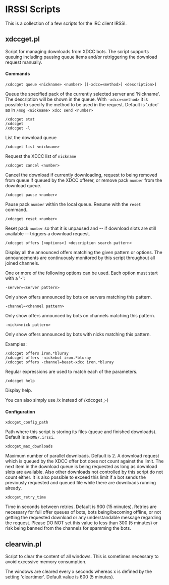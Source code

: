 # IRSSI Scripts

This is a collection of a few scripts for the IRC client IRSSI.

## xdccget.pl

Script for managing downloads from XDCC bots. The script supports queuing including pausing queue items and/or retriggering the download request manually.

#### Commands

	/xdccget queue <nickname> <number> [[-xdcc=<method>] <description>]

Queue the specified pack of the currently selected server and 'Nickname'. The description will be shown in the queue. With `-xdcc=<method>` it is possible to specify the method to be used in the request. Default is 'xdcc' as in `/msg <nickname> xdcc send <number>`

	/xdccget stat
	/xdccget
	/xdccget -l

List the download queue

	/xdccget list <nickname>

Request the XDCC list of `nickname`

	/xdccget cancel <number>

Cancel the download if currently downloading, request to being removed from queue if queued by the XDCC offerer, or remove pack `number` from the download queue.

	/xdccget pause <number>

Pause pack `number` within the local queue. Resume with the `reset` command..

	/xdccget reset <number>

Reset pack `number` so that it is unpaused and -- if download slots are still available -- triggers a download request.

	/xdccget offers [<options>] <description search pattern>

Display all the announced offers matching the given pattern or options. The announcements are continuously monitored by this script throughout all joined channels.

One or more of the following options can be used. Each option must start with a '-':

	-server=<server pattern>

Only show offers announced by bots on servers matching this pattern.

	-channel=<channel pattern>

Only show offers announced by bots on channels matching this pattern.

	-nick=<nick pattern>

Only show offers announced by bots with nicks matching this pattern.

Examples:

	/xdccget offers iron.*bluray
	/xdccget offers -nick=bot iron.*bluray
	/xdccget offers -channel=beast-xdcc iron.*bluray

Regular expressions are used to match each of the parameters.

	/xdccget help

Display help.

You can also simply use /x instead of /xdccget ;-)

#### Configuration

	xdccget_config_path

Path where this script is storing its files (queue and finished downloads). Default is `$HOME/.irssi`.

	xdccget_max_downloads

Maximum number of parallel downloads. Default is 2. A download request which is queued by the XDCC offer bot does not count against the limit. The next item in the download queue is being requested as long as download slots are available. Also other downloads not controlled by this script do not count either. It is also possible to exceed this limit if a bot sends the previously requested and queued file while there are downloads running already.

	xdccget_retry_time

Time in seconds between retries. Default is 900 (15 minutes). Retries are necessary for full offer queues of bots, bots being/becoming offline, or not getting the requested download or any understandable message regarding the request. Please DO NOT set this value to less than 300 (5 minutes) or risk being banned from the channels for spamming the bots.

## clearwin.pl

Script to clear the content of all windows. This is sometimes necessary to avoid excessive memory consumption.

The windows are cleared every x seconds whereas x is defined by the setting 'cleartimer'. Default value is 600 (5 minutes).


